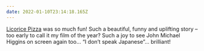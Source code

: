 ```yaml
---
date: 2022-01-10T23:14:18.165Z
---
```


[Licorice Pizza](/2022/010/e1/licorice_pizza/) was so much fun! Such a beautiful, funny and uplifting story – too early to call it my film of the year? Such a joy to see John Michael Higgins on screen again too… “I don’t speak Japanese”… brilliant!
